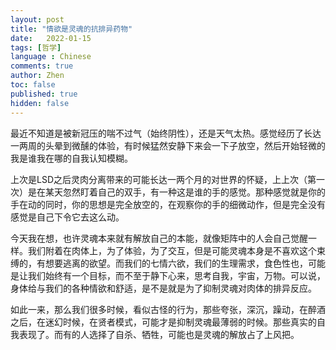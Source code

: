 ```yaml
---
layout: post
title: "情欲是灵魂的抗排异药物"
date:   2022-01-15
tags: [哲学]
language : Chinese
comments: true
author: Zhen
toc: false
published: true
hidden: false
---
```

最近不知道是被新冠压的喘不过气（始终阴性），还是天气太热。感觉经历了长达一两周的头晕到微醺的体验，有时候猛然安静下来会一下子放空，然后开始轻微的我是谁我在哪的自我认知模糊。

上次是LSD之后灵肉分离带来的可能长达一两个月的对世界的怀疑，上上次（第一次）是在某天忽然盯着自己的双手，有一种这是谁的手的感觉。那种感觉就是你的手在动的同时，你的思想是完全放空的，在观察你的手的细微动作，但是完全没有感觉是自己下令它去这么动。

今天我在想，也许灵魂本来就有解放自己的本能，就像矩阵中的人会自己觉醒一样。我们附着在肉体上，为了体验，为了交互，但是可能灵魂本身是不喜欢这个束缚的，有想要逃离的欲望。而我们的七情六欲，我们的生理需求，食色性也，可能是让我们始终有一个目标，而不至于静下心来，思考自我，宇宙，万物。可以说，身体给与我们的各种情欲和舒适，是不是就是为了抑制灵魂对肉体的排异反应。

如此一来，那么我们很多时候，看似古怪的行为，那些夸张，深沉，躁动，在醉酒之后，在迷幻时候，在贤者模式，可能才是抑制灵魂最薄弱的时候。那些真实的自我表现了。而有的人选择了自杀、牺牲，可能也是灵魂的解放占了上风把。
<!--stackedit_data:
eyJoaXN0b3J5IjpbNjg0Njk4MzY3LDEyNDk3MzYzMzUsNjg0Nj
k4MzY3XX0=
-->